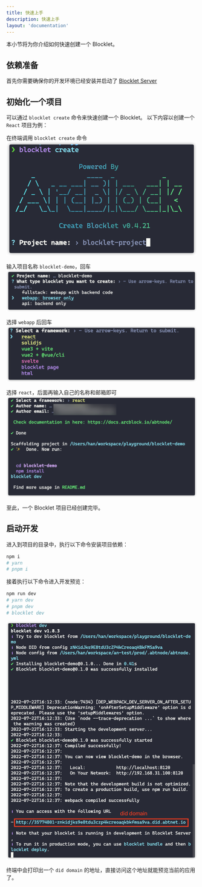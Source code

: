 ```yaml
---
title: 快速上手
description: 快速上手
layout: 'documentation'
---
```


本小节将为你介绍如何快速创建一个 Blocklet。

## 依赖准备

首先你需要确保你的开发环境已经安装并启动了 [Blocklet Server](path-to-blocklet-server)

## 初始化一个项目

可以通过 `blocklet create` 命令来快速创建一个 Blocklet。
以下内容以创建一个 `React` 项目为例：

在终端调用 `blocklet create` 命令
![](./images/step-1.png)

输入项目名称 `blocklet-demo`，回车
![](./images/step-2.png)

选择 `webapp` 后回车
![](./images/step-3.png)

选择 `react`，后面再输入自己的名称和邮箱即可
![](./images/step-4.png)


至此，一个 Blocklet 项目已经创建完毕。

## 启动开发

进入到项目的目录中，执行以下命令安装项目依赖：
```bash
npm i
# yarn
# pnpm i
```

接着执行以下命令进入开发预览：
```bash
npm run dev
# yarn dev
# pnpm dev
# blocklet dev
```

![](./images/step-5.png)

终端中会打印出一个 `did domain` 的地址，直接访问这个地址就能预览当前的应用了。
